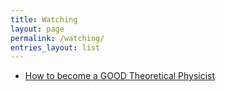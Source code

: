 ```yaml
---
title: Watching
layout: page
permalink: /watching/
entries_layout: list
---
```


- [How to become a GOOD Theoretical Physicist](http://www.goodtheorist.science/)
